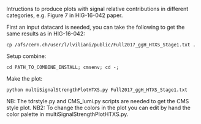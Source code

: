 Intructions to produce plots with signal relative contributions in different categories, e.g. Figure 7 in HIG-16-042 paper.

First an input datacard is needed, you can take the following to get the same results as in HIG-16-042:

    cp /afs/cern.ch/user/l/lviliani/public/Full2017_ggH_HTXS_Stage1.txt .

Setup combine:

    cd PATH_TO_COMBINE_INSTALL; cmsenv; cd -;

Make the plot:
  
    python multiSignalStrengthPlotHTXS.py Full2017_ggH_HTXS_Stage1.txt

NB: The tdrstyle.py and CMS_lumi.py scripts are needed to get the CMS style plot.
NB2: To change the colors in the plot you can edit by hand the color palette in multiSignalStrengthPlotHTXS.py.
